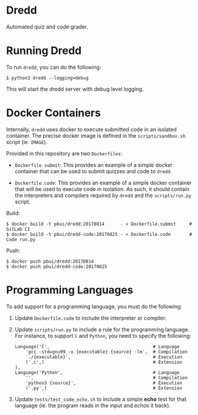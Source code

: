 # Dredd

Automated quiz and code grader.

# Running Dredd

To run `dredd`, you can do the following:

    $ python3 dredd --logging=debug
    
This will start the dredd server with debug level logging.

# Docker Containers

Internally, `dredd` uses docker to execute submitted code in an isolated
container.  The precise docker image is defined in the `scripts/sandbox.sh`
script (ie. `IMAGE`).

Provided in this repository are two `Dockerfiles`:

- `Dockerfile.submit`: This provides an example of a simple docker container
  that can be used to submit quizzes and code to `dredd`.
    
- `Dockerfile.code`: This provides an example of a simple docker container that
  will be used to execute code in isolation.  As such, it should contain the
  interpreters and compilers required by `dredd` and the `scripts/run.py`
  script.

Build:

    $ docker build -t pbui/dredd:20170814      - < Dockerfile.submit     # GitLab CI
    $ docker build -t pbui/dredd-code:20170825 - < Dockerfile.code       # Code run.py

Push:

    $ docker push pbui/dredd:20170814
    $ docker push pbui/dredd-code:20170825
    
# Programming Languages

To add support for a programming language, you must do the following:

1. Update `Dockerfile.code` to include the interpreter or compiler.

2. Update `scripts/run.py` to include a rule for the programming language. For
   instance, to support `C` and `Python`, you need to specify the following:

    ```
    Language('C',                                       # Language
        'gcc -std=gnu99 -o {executable} {source} -lm',  # Compilation
        './{executable}',                               # Execution
        ('.c',)                                         # Extension
    ),
    Language('Python',                                  # Language
        '',                                             # Compilation
        'python3 {source}',                             # Execution
        ('.py',)                                        # Extension
    ```
    
3. Update `tests/test_code_echo.sh` to include a simple **echo** test for that
   language (ie. the program reads in the input and echos it back).
